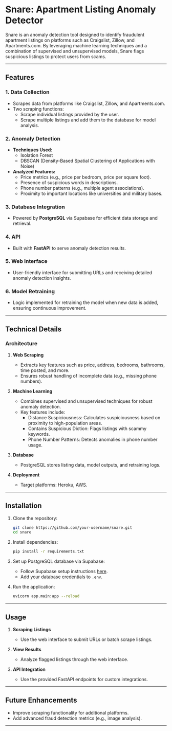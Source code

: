 # Snare: Apartment Listing Anomaly Detector

Snare is an anomaly detection tool designed to identify fraudulent apartment listings on platforms such as Craigslist, Zillow, and Apartments.com. By leveraging machine learning techniques and a combination of supervised and unsupervised models, Snare flags suspicious listings to protect users from scams.

---

## Features

### 1. **Data Collection**
- Scrapes data from platforms like Craigslist, Zillow, and Apartments.com.
- Two scraping functions:
  - Scrape individual listings provided by the user.
  - Scrape multiple listings and add them to the database for model analysis.

### 2. **Anomaly Detection**
- **Techniques Used:**
  - Isolation Forest
  - DBSCAN (Density-Based Spatial Clustering of Applications with Noise)
- **Analyzed Features:**
  - Price metrics (e.g., price per bedroom, price per square foot).
  - Presence of suspicious words in descriptions.
  - Phone number patterns (e.g., multiple agent associations).
  - Proximity to important locations like universities and military bases.

### 3. **Database Integration**
- Powered by **PostgreSQL** via Supabase for efficient data storage and retrieval.

### 4. **API**
- Built with **FastAPI** to serve anomaly detection results.

### 5. **Web Interface**
- User-friendly interface for submitting URLs and receiving detailed anomaly detection insights.

### 6. **Model Retraining**
- Logic implemented for retraining the model when new data is added, ensuring continuous improvement.

---

## Technical Details

### Architecture
1. **Web Scraping**
   - Extracts key features such as price, address, bedrooms, bathrooms, time posted, and more.
   - Ensures robust handling of incomplete data (e.g., missing phone numbers).

2. **Machine Learning**
   - Combines supervised and unsupervised techniques for robust anomaly detection.
   - Key features include:
     - Distance Suspiciousness: Calculates suspiciousness based on proximity to high-population areas.
     - Contains Suspicious Diction: Flags listings with scammy keywords.
     - Phone Number Patterns: Detects anomalies in phone number usage.

3. **Database**
   - PostgreSQL stores listing data, model outputs, and retraining logs.

4. **Deployment**
   - Target platforms: Heroku, AWS.

---

## Installation

1. Clone the repository:
   ```bash
   git clone https://github.com/your-username/snare.git
   cd snare
   ```

2. Install dependencies:
   ```bash
   pip install -r requirements.txt
   ```

3. Set up PostgreSQL database via Supabase:
   - Follow Supabase setup instructions [here](https://supabase.com/).
   - Add your database credentials to `.env`.

4. Run the application:
   ```bash
   uvicorn app.main:app --reload
   ```

---

## Usage

1. **Scraping Listings**
   - Use the web interface to submit URLs or batch scrape listings.

2. **View Results**
   - Analyze flagged listings through the web interface.

3. **API Integration**
   - Use the provided FastAPI endpoints for custom integrations.

---

## Future Enhancements

- Improve scraping functionality for additional platforms.
- Add advanced fraud detection metrics (e.g., image analysis).

---
